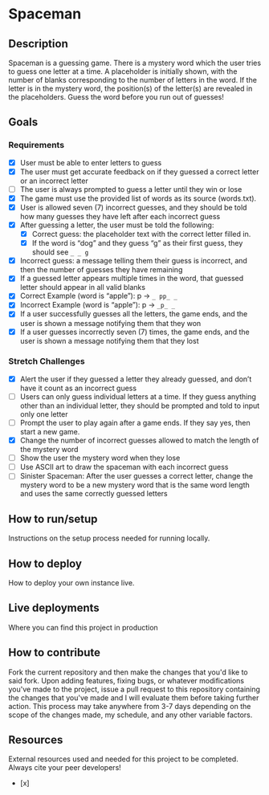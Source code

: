 # Spaceman

## Description
Spaceman is a guessing game. There is a mystery word which the user tries to guess one letter at a time. A placeholder is initially shown, with the number of blanks corresponding to the number of letters in the word. If the letter is in the mystery word, the position(s) of the letter(s) are revealed in the placeholders. Guess the word before you run out of guesses!

## Goals
### Requirements
- [x] User must be able to enter letters to guess
- [x] The user must get accurate feedback on if they guessed a correct letter or an incorrect letter
- [ ] The user is always prompted to guess a letter until they win or lose
- [x] The game must use the provided list of words as its source (words.txt).
- [x] User is allowed seven (7) incorrect guesses, and they should be told how many guesses they have left after each incorrect guess
- [x] After guessing a letter, the user must be told the following:
    - [x] Correct guess: the placeholder text with the correct letter filled in.
    - [x] If the word is “dog” and they guess “g” as their first guess, they should see `_ _ g`
- [x] Incorrect guess: a message telling them their guess is incorrect, and then the number of guesses they have remaining
- [x] If a guessed letter appears multiple times in the word, that guessed letter should appear in all valid blanks
- [x] Correct Example (word is “apple”): p → `_ pp_ _`
- [x] Incorrect Example (word is “apple”): p → `_p_ _`
- [x] If a user successfully guesses all the letters, the game ends, and the user is shown a message notifying them that they won
- [x] If a user guesses incorrectly seven (7) times, the game ends, and the user is shown a message notifying them that they lost

### Stretch Challenges
- [x] Alert the user if they guessed a letter they already guessed, and don’t have it count as an incorrect guess
- [ ] Users can only guess individual letters at a time. If they guess anything other than an individual letter, they should be prompted and told to input only one letter
- [ ] Prompt  the user to play again after a game ends. If they say yes, then start a new game.
- [x] Change the number of incorrect guesses allowed to match the length of the mystery word
- [ ] Show the user the mystery word when they lose
- [ ] Use ASCII art to draw the spaceman with each incorrect guess
- [ ] Sinister Spaceman: After the user guesses a correct letter, change the mystery word to be a new mystery word that is the same word length and uses the same correctly guessed letters

## How to run/setup
Instructions on the setup process needed for running locally.

## How to deploy
How to deploy your own instance live.

## Live deployments
Where you can find this project in production

## How to contribute
Fork the current repository and then make the changes that you'd like to said fork. Upon adding features, fixing bugs,
or whatever modifications you've made to the project, issue a pull request to this repository containing the changes that you've made
and I will evaluate them before taking further action. This process may take anywhere from 3-7 days depending on the scope of the changes made,
my schedule, and any other variable factors.

## Resources
External resources used and needed for this project to be completed. Always cite your peer developers!
- [x]
